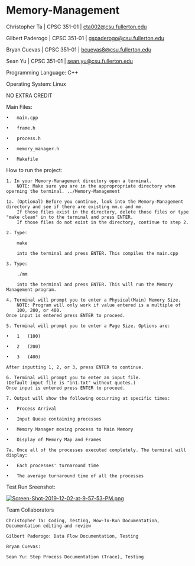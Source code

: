 # Memory-Management


Christopher Ta      |       CPSC 351-01       |       cta002@csu.fullerton.edu

Gilbert Paderogo    |       CPSC 351-01       |       gspaderogo@csu.fullerton.edu

Bryan Cuevas        |       CPSC 351-01       |       bcuevas8@csu.fullerton.edu

Sean Yu             |       CPSC 351-01       |       sean.yu@csu.fullerton.edu


Programming Language: C++

Operating System: Linux

NO EXTRA CREDIT

Main Files:

    •   main.cpp

    •   frame.h

    •   process.h

    •   memory_manager.h

    •   Makefile

How to run the project:

    1. In your Memory-Management directory open a terminal.
        NOTE: Make sure you are in the appropropriate directory when operning the terminal. ../Memory-Management

    1a. (Optional) Before you continue, look into the Memory-Management
    directory and see if there are existing mm.o and mm.
        If those files exist in the directory, delete those files or type "make clean" in to the terminal and press ENTER.
        If those files do not exist in the directory, continue to step 2.

    2. Type: 
    
        make

        into the terminal and press ENTER. This compiles the main.cpp

    3. Type:

        ./mm

        into the terminal and press ENTER. This will run the Memory Management program.

    4. Terminal will prompt you to enter a Physical(Main) Memory Size.
        NOTE: Program will only work if value entered is a multiple of
        100, 200, or 400.
    Once input is entered press ENTER to proceed.

    5. Terminal will prompt you to enter a Page Size. Options are:

    •   1   (100)

    •   2   (200)

    •   3   (400)

    After inputting 1, 2, or 3, press ENTER to continue.

    6. Terminal will prompt you to enter an input file.
    (Default input file is "in1.txt" without quotes.)
    Once input is entered press ENTER to proceed.

    7. Output will show the following occurring at specific times:

    •   Process Arrival

    •   Input Queue containing processes

    •   Memory Manager moving process to Main Memory

    •   Display of Memory Map and Frames

    7a. Once all of the processes executed completely. The terminal will
    display:

    •   Each processes' turnaround time

    •   The average turnaround time of all the processes

Test Run Sreenshot:

[![Screen-Shot-2019-12-02-at-9-57-53-PM.png](https://i.postimg.cc/6q4GzQr0/Screen-Shot-2019-12-02-at-9-57-53-PM.png)](https://postimg.cc/bS8JwpFD)

Team Collaborators

    Christopher Ta: Coding, Testing, How-To-Run Documentation, Documentation editing and review

    Gilbert Paderogo: Data Flow Documentation, Testing 

    Bryan Cuevas:

    Sean Yu: Step Process Documentation (Trace), Testing
